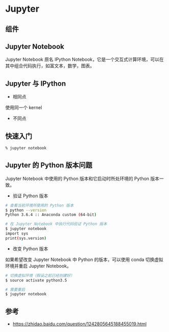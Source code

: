 # Jupyter

## 组件

## Jupyter Notebook

Jupyter Notebook 原名 IPython Notebook，它是一个交互式计算环境，可以在其中组合代码执行，如富文本，数学，图表。

## Jupyter 与 IPython

* 相同点

使用同一个 kernel

* 不同点

## 快速入门

```bash
% jupyter notebook
```

## Jupyter 的 Python 版本问题

Jupyter Notebook 中使用的 Python 版本和它启动时所处环境的 Python 版本一致。

* 验证 Python 版本

```bash
# 查看当前环境所使用的 Python 版本
$ python --version
Python 3.6.4 :: Anaconda custom (64-bit)

# 在 Jupyter Notebook 中执行代码验证 Python 版本
$ jupyter notebook
import sys
print(sys.version)
```

* 改变 Python 版本

如果希望改变 Jupyter Notebook 中 Python 的版本，可以使用 conda 切换虚拟环境并重启 Jupyter Notebook。

```bash
# 切换虚拟环境（假设之前已经创建好）
$ source activate python3.5

# 需要重启
$ jupyter notebook
```

## 参考

* <https://zhidao.baidu.com/question/1242805645188455019.html>
